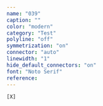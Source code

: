 ```yaml
---
name: "039"
caption: ""
color: "modern"
category: "Test"
polyline: "off"
symmetrization: "on"
connector: "auto"
linewidth: "1"
hide_default_connectors: "on"
font: "Noto Serif"
reference:
---
```

```
[X]
```
